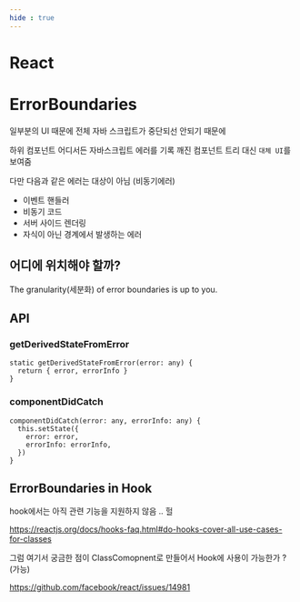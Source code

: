 ```yaml
---
hide : true
---
```




# React



# ErrorBoundaries

일부분의 UI 때문에 전체 자바 스크립트가 중단되선 안되기 때문에

하위 컴포넌트 어디서든 자바스크립트 에러를 기록 깨진 컴포넌트 트리 대신 `대체 UI`를 보여줌



다만 다음과 같은 에러는 대상이 아님 (비동기에러)

- 이벤트 핸들러
- 비동기 코드
- 서버 사이드 렌더링
- 자식이 아닌 경계에서 발생하는 에러



## 어디에 위치해야 할까?

The granularity(세분화) of error boundaries is up to you.

## API

### getDerivedStateFromError

```react
static getDerivedStateFromError(error: any) {
  return { error, errorInfo }
}
```

### componentDidCatch

```react
componentDidCatch(error: any, errorInfo: any) {
  this.setState({
    error: error,
    errorInfo: errorInfo,
  })
}
```



## ErrorBoundaries in Hook

hook에서는 아직 관련 기능을 지원하지 않음 .. 헐

https://reactjs.org/docs/hooks-faq.html#do-hooks-cover-all-use-cases-for-classes



그럼 여기서 궁금한 점이 ClassComopnent로 만들어서 Hook에 사용이 가능한가 ? (가능)

https://github.com/facebook/react/issues/14981

